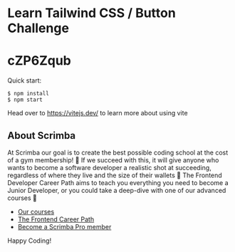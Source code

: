 # Learn Tailwind CSS / Button Challenge

# cZP6Zqub

Quick start:

```
$ npm install
$ npm start
```

Head over to https://vitejs.dev/ to learn more about using vite

## About Scrimba

At Scrimba our goal is to create the best possible coding school at the cost of a gym membership! 💜
If we succeed with this, it will give anyone who wants to become a software developer a realistic shot at succeeding, regardless of where they live and the size of their wallets 🎉
The Frontend Developer Career Path aims to teach you everything you need to become a Junior Developer, or you could take a deep-dive with one of our advanced courses 🚀

-   [Our courses](https://scrimba.com/allcourses)
-   [The Frontend Career Path](https://scrimba.com/learn/frontend)
-   [Become a Scrimba Pro member](https://scrimba.com/pricing)

Happy Coding!
